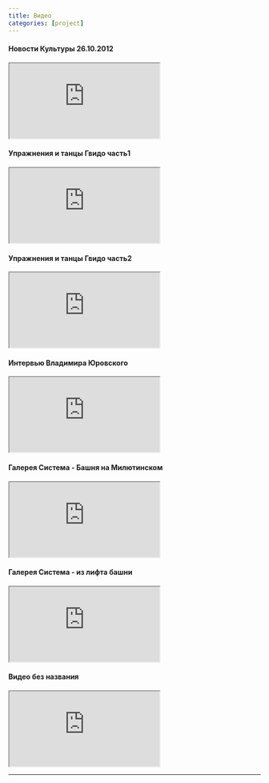 ```yaml
---
title: Видео
categories: [project]
---
```

<h4>Новости Культуры 26.10.2012</h4>
<iframe src="http://www.youtube.com/embed/Besgff68Mfg" class="youtube"></iframe>

<h4>Упражнения и танцы Гвидо часть1</h4>
<iframe src="http://www.youtube.com/embed/MpQ6OhQn7lc" class="youtube"></iframe>

<h4>Упражнения и танцы Гвидо часть2</h4>
<iframe src="http://www.youtube.com/embed/O_SACbjOThA" class="youtube"></iframe>

<h4>Интервью Владимира Юровского</h4>
<iframe src="http://www.youtube.com/embed/QpDIxKeT51w" class="youtube"></iframe>

<h4>Галерея Система - Башня на Милютинском</h4>
<iframe src="http://www.youtube.com/embed/yy6bFwxIV3w" class="youtube"></iframe>

<h4>Галерея Система - из лифта башни</h4>
<iframe src="http://www.youtube.com/embed/bPV10D3Zjvg" class="youtube"></iframe>

<h4>Видео без названия</h4>
<iframe src="http://www.youtube.com/embed/iFdMFwaUE9c" class="youtube"></iframe>

---
